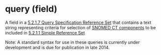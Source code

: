 # query (field)

A field in a [5.2.1.7 Query Specification Reference Set](../5.2.1.7-Query-Specification-Reference-Set_28739376.html) that contains a text string representing criteria for selection of [SNOMED CT components](https://confluence.ihtsdotools.org/display/DOCGLOSS/SNOMED+CT+component) to be included in [5.2.1.1 Simple Reference Set](../5.2.1.1-Simple-Reference-Set_28739370.html)

Note: A standard syntax for use in these queries is currently under development and is due for publication in late 2014.
